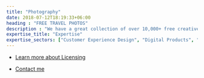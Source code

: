 ```yaml
---
title: "Photography"
date: 2018-07-12T18:19:33+06:00
heading : "FREE TRAVEL PHOTOS"
description : "We have a great collection of over 10,000+ free creative commons (CC BY-NC 4.0 Attribution-NonCommercial) travel photos from all over the world anyone can use. If you are looking for higher definition versions of these photos, contact me."
expertise_title: "Expertise"
expertise_sectors: ["Customer Experience Design", "Digital Products", "Development", "Campaign & Content", "Employer Branding", "Animation & Motion Graphics", "Packaging & Product Design", "Retail & Spacial", "Print & Editorial Design", "Concept/Text", "Information Design"]
---
```

- [Learn more about Licensing](licensing)

- [Contact me](../contact)